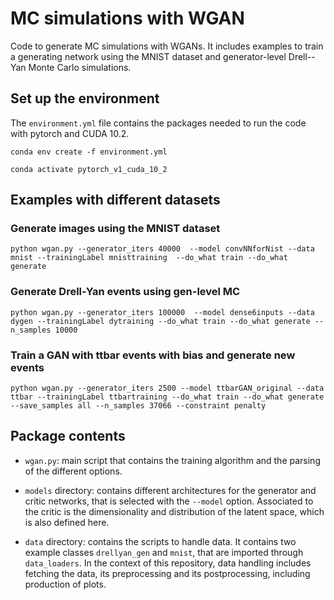 # MC simulations with WGAN 

Code to generate MC simulations with WGANs. It includes examples to train a generating network using the MNIST dataset and generator-level Drell--Yan Monte Carlo simulations.

## Set up the environment 

The `environment.yml` file contains the packages needed to run the code with pytorch and CUDA 10.2. 


```conda env create -f environment.yml```

```conda activate pytorch_v1_cuda_10_2```

## Examples with different datasets

### Generate images using the MNIST dataset

```python wgan.py --generator_iters 40000  --model convNNforNist --data mnist --trainingLabel mnisttraining  --do_what train --do_what generate```

### Generate Drell-Yan events using gen-level MC

```python wgan.py --generator_iters 100000  --model dense6inputs --data dygen --trainingLabel dytraining --do_what train --do_what generate --n_samples 10000 ```

### Train a GAN with ttbar events with bias and generate new events

```python wgan.py --generator_iters 2500 --model ttbarGAN_original --data ttbar --trainingLabel ttbartraining --do_what train --do_what generate --save_samples all --n_samples 37066 --constraint penalty```



## Package contents

- `wgan.py`: main script that contains the training algorithm and the parsing of the different options.

- `models` directory: contains different architectures for the generator and critic networks, that is selected with the `--model` option. Associated to the critic is the dimensionality and distribution of the latent space, which is also defined here. 

- `data` directory: contains the scripts to handle data. It contains two example classes `drellyan_gen` and `mnist`, that are imported through `data_loaders`. In the context of this repository, data handling includes fetching the data, its preprocessing and its postprocessing, including production of plots. 


